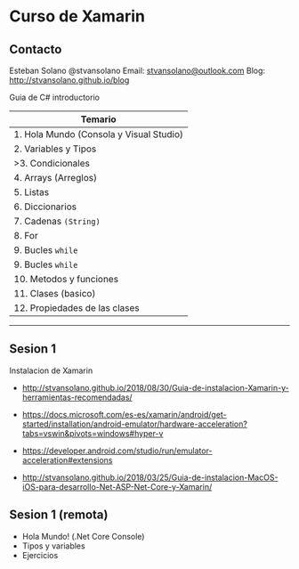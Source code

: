 # Curso de Xamarin

## Contacto
Esteban Solano @stvansolano 
Email: stvansolano@outlook.com 
Blog: http://stvansolano.github.io/blog

Guia de C# introductorio


| Temario			     				                        |
|---------------------------------------------------------------|
|	1. Hola Mundo (Consola y Visual Studio)   		            |
|	2. Variables y Tipos   		                                |
|  >3. Condicionales                                            |
|   4. Arrays (Arreglos)                                        |
|   5. Listas                                                   |
|   6. Diccionarios                                             |
|   7. Cadenas `(String)`                                       |
|   8. For                                                      |
|   9. Bucles `while`                                           |
|   9. Bucles `while`                                           |
|   10. Metodos y funciones                                     |
|   11. Clases (basico)                                         |
|   12. Propiedades de las clases                               |
-----------------------------------------------------------------

## Sesion 1

Instalacion de Xamarin

* http://stvansolano.github.io/2018/08/30/Guia-de-instalacion-Xamarin-y-herramientas-recomendadas/

* https://docs.microsoft.com/es-es/xamarin/android/get-started/installation/android-emulator/hardware-acceleration?tabs=vswin&pivots=windows#hyper-v

* https://developer.android.com/studio/run/emulator-acceleration#extensions

* http://stvansolano.github.io/2018/03/25/Guia-de-instalacion-MacOS-iOS-para-desarrollo-Net-ASP-Net-Core-y-Xamarin/

## Sesion 1 (remota)

* Hola Mundo! (.Net Core Console)
* Tipos y variables
* Ejercicios

